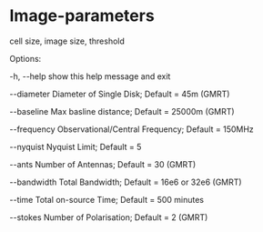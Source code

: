 # Image-parameters
cell size, image size, threshold

Options:

-h, --help        show this help message and exit

--diameter        Diameter of Single Disk; Default = 45m (GMRT)

--baseline        Max basline distance; Default = 25000m (GMRT)

--frequency       Observational/Central Frequency; Default = 150MHz

--nyquist         Nyquist Limit; Default = 5

--ants            Number of Antennas; Default = 30 (GMRT)

--bandwidth       Total Bandwidth; Default = 16e6 or 32e6 (GMRT)

--time            Total on-source Time; Default = 500 minutes

--stokes          Number of Polarisation; Default = 2 (GMRT)
